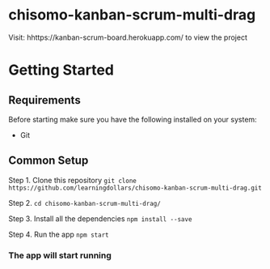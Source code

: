 # chisomo-kanban-scrum-multi-drag

Visit: hhttps://kanban-scrum-board.herokuapp.com/ to view the project

# Getting Started

## Requirements
Before starting make sure you have the following installed on your system: 
* Git

## Common Setup
Step 1. Clone this repository
``` git clone https://github.com/learningdollars/chisomo-kanban-scrum-multi-drag.git ```

Step 2. ``` cd chisomo-kanban-scrum-multi-drag/ ```

Step 3. Install all the dependencies
``` npm install --save ```

Step 4. Run the app 
``` npm start ```

### The app will start running
